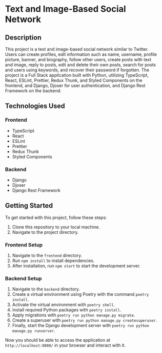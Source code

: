 # Text and Image-Based Social Network

## Description
This project is a text and image-based social network similar to Twitter. Users can create profiles, edit information such as name, username, profile picture, banner, and biography, follow other users, create posts with text and image, reply to posts, edit and delete their own posts, search for posts and users using keywords, and recover their password if forgotten. The project is a Full Stack application built with Python, utilizing TypeScript, React, ESLint, Prettier, Redux Thunk, and Styled Components on the frontend, and Django, Djoser for user authentication, and Django Rest Framework on the backend.

## Technologies Used
### Frontend
- TypeScript
- React
- ESLint
- Prettier
- Redux Thunk
- Styled Components

### Backend
- Django
- Djoser
- Django Rest Framework

## Getting Started
To get started with this project, follow these steps:

1. Clone this repository to your local machine.
2. Navigate to the project directory.

### Frontend Setup
1. Navigate to the `frontend` directory.
2. Run `npm install` to install dependencies.
3. After installation, run `npm start` to start the development server.

### Backend Setup
1. Navigate to the `backend` directory.
2. Create a virtual environment using Poetry with the command `poetry install`.
3. Activate the virtual environment with `poetry shell`.
4. Install required Python packages with `poetry install`.
5. Apply migrations with `poetry run python manage.py migrate`.
6. Create a superuser with `poetry run python manage.py createsuperuser`.
7. Finally, start the Django development server with `poetry run python manage.py runserver`.

Now you should be able to access the application at `http://localhost:8000/` in your browser and interact with it.
